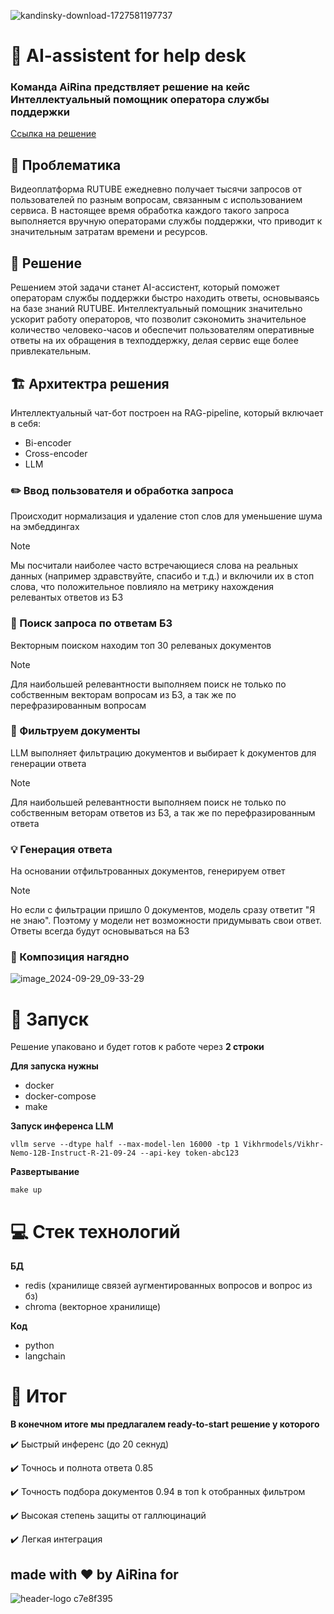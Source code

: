 ![kandinsky-download-1727581197737](https://github.com/user-attachments/assets/e67ce54a-5cb6-424f-a451-d4b1c9e36938)

 # :robot: AI-assistent for help desk 

### Команда AiRina предствляет решение на кейс Интеллектуальный помощник оператора службы поддержки 
[Ссылка на решение](https://t.me/airina_rutube_bot)


## :exploding_head: Проблематика

Видеоплатформа RUTUBE ежедневно получает тысячи запросов от пользователей по разным вопросам, связанным с использованием сервиса. 
В настоящее время обработка каждого такого запроса выполняется вручную операторами службы поддержки, что приводит к значительным затратам времени и ресурсов.

## :hugs: Решение

Решением этой задачи станет AI-ассистент, который поможет операторам службы поддержки быстро находить ответы, основываясь на базе знаний RUTUBE. Интеллектуальный 
помощник значительно ускорит работу операторов, что позволит сэкономить значительное количество человеко-часов и обеспечит пользователям оперативные ответы на их 
обращения в техподдержку, делая сервис еще более привлекательным.

## :building_construction: Архитектра решения

Интеллектуальный чат-бот построен на RAG-pipeline, который включает в себя:
- Bi-encoder
- Cross-encoder
- LLM

### :pencil2: Ввод пользователя и oбработка запроса

Происходит нормализация и удаление стоп слов для уменьшение шума на эмбеддингах

> [!Note] 
> Мы посчитали наиболее часто встречающиеся слова на реальных данных (например здравствуйте, спасибо и т.д.)
> и включили их в стоп слова, что положительное повлияло на метрику нахождения релевантых ответов из БЗ

### :mag_right: Поиск запроса по ответам БЗ

Векторным поиском находим топ 30 релеваных документов 

> [!Note]
> Для наибольшей релевантности выполняем поиск не только по собственным векторам вопросам из БЗ, а так же по перефразированным вопросам
>

### :bookmark_tabs: Фильтруем документы

LLM выполняет фильтрацию документов и выбирает k документов для генерации ответа

>[!Note]
>Для наибольшей релевантности выполняем поиск не только по собственным веторам ответов из БЗ, а так же по перефразированным ответа
>

### :bulb: Генерация ответа

На основании отфильтрованных документов, генерируем ответ
> [!Note]
> Но если с фильтрации пришло 0 документов, модель сразу ответит "Я не знаю". Поэтому у модели нет возможности
> придумывать свои ответ. Ответы всегда будут основываться на БЗ
>

### :bricks: Композиция нагядно
![image_2024-09-29_09-33-29](https://github.com/user-attachments/assets/fffde057-0426-4375-b064-49e51a0ffde0)

 # :rocket: Запуск
Решение упаковано и будет готов к работе через **2 строки**

 **Для запуска нужны**
 - docker
 - docker-compose
 - make

**Запуск инференса LLM**
```
vllm serve --dtype half --max-model-len 16000 -tp 1 Vikhrmodels/Vikhr-Nemo-12B-Instruct-R-21-09-24 --api-key token-abc123
```
   
**Развертывание**
```
make up
```

 # :computer: Стек технологий
**БД**
- redis (хранилище связей аугментированных вопросов и вопрос из бз)
- chroma (векторное хранилище)

**Код**
- python
- langchain

# :checkered_flag: Итог
**В конечном итоге мы предлагалем ready-to-start решение у которого**

:heavy_check_mark: Быстрый инференс (до 20 секнуд) 

:heavy_check_mark: Точнось и полнота ответа 0.85

:heavy_check_mark: Точность подбора документов 0.94 в топ k отобранных фильтром

:heavy_check_mark: Высокая степень защиты от галлюцинаций

:heavy_check_mark: Легкая интеграция


## made with ♥️ by AiRina for 
![header-logo c7e8f395](https://github.com/user-attachments/assets/8a56ca15-e17a-4ab6-b864-017fce804610)



